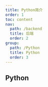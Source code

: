 ```yaml
---
title: Python简介
order: 1
toc: content
nav:
  path: /backend
  title: 后端
  order: 2
group:
  path: /Python
  title: Python
  order: 3
---
```


## Python
